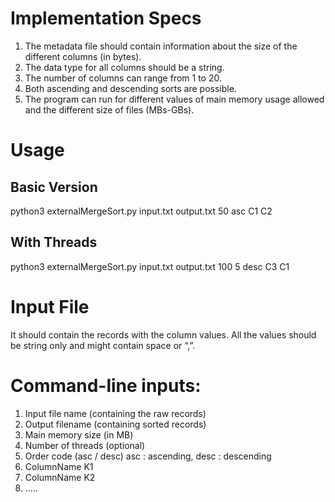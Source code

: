 # Implementation Specs
1. The metadata file should contain information about the size of the different columns (in bytes).
2. The data type for all columns should be a string.
3. The number of columns can range from 1 to 20.
4. Both ascending and descending sorts are possible.
5. The program can run for different values of main memory usage allowed and the different size of files (MBs-GBs).

# Usage

## Basic Version
python3 externalMergeSort.py input.txt output.txt 50 asc C1 C2

## With Threads
python3 externalMergeSort.py input.txt output.txt 100 5 desc C3 C1

# Input File
It should contain the records with the column values. All the values should be string only and might contain space or “,”.

# Command-line inputs:
1. Input file name (containing the raw records)
2. Output filename (containing sorted records)
3. Main memory size (in MB)
4. Number of threads (optional)
5. Order code (asc / desc) asc : ascending, desc : descending
6. ColumnName K1
7. ColumnName K2
8. .....
